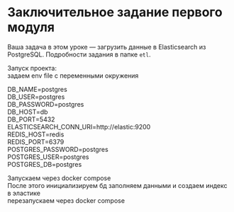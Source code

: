 # Заключительное задание первого модуля

Ваша задача в этом уроке — загрузить данные в Elasticsearch из PostgreSQL. Подробности задания в папке `etl`.

Запуск проекта:  
задаем env file с переменными окружения  

DB_NAME=postgres  
DB_USER=postgres  
DB_PASSWORD=postgres  
DB_HOST=db  
DB_PORT=5432  
ELASTICSEARCH_CONN_URI=http://elastic:9200  
REDIS_HOST=redis  
REDIS_PORT=6379  
POSTGRES_PASSWORD=postgres  
POSTGRES_USER=postgres  
POSTGRES_DB=postgres  

Запускаем через docker compose  
После этого инициализируем бд заполняем данными и создаем индекс в эластике  
перезапускаем через docker compose